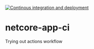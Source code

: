 
[![Continous integration and deployment](https://github.com/s2bhilai/netcore-app-ci/actions/workflows/ci-cd.yml/badge.svg)](https://github.com/s2bhilai/netcore-app-ci/actions/workflows/ci-cd.yml)

# netcore-app-ci
Trying out actions workflow
